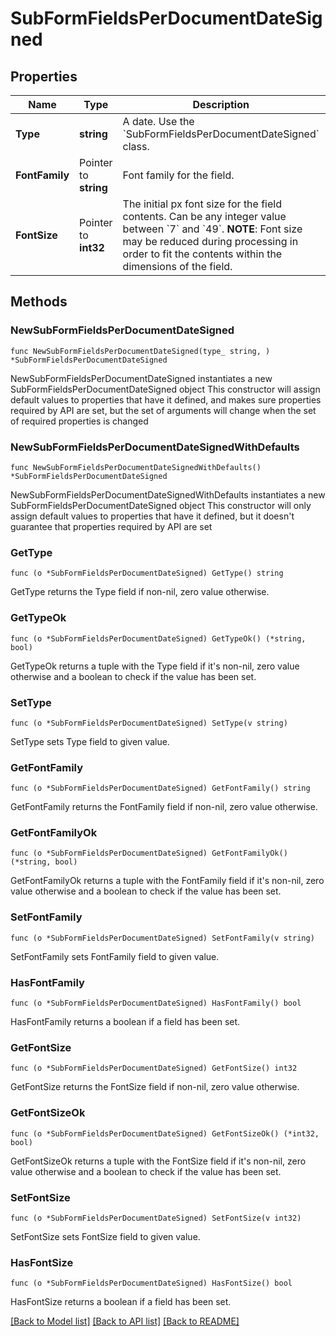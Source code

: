 # SubFormFieldsPerDocumentDateSigned

## Properties

Name | Type | Description | Notes
------------ | ------------- | ------------- | -------------
**Type** | **string** | A date. Use the &#x60;SubFormFieldsPerDocumentDateSigned&#x60; class. | [default to "date_signed"]
**FontFamily** | Pointer to **string** | Font family for the field. | [optional] 
**FontSize** | Pointer to **int32** | The initial px font size for the field contents. Can be any integer value between &#x60;7&#x60; and &#x60;49&#x60;.  **NOTE**: Font size may be reduced during processing in order to fit the contents within the dimensions of the field. | [optional] [default to 12]

## Methods

### NewSubFormFieldsPerDocumentDateSigned

`func NewSubFormFieldsPerDocumentDateSigned(type_ string, ) *SubFormFieldsPerDocumentDateSigned`

NewSubFormFieldsPerDocumentDateSigned instantiates a new SubFormFieldsPerDocumentDateSigned object
This constructor will assign default values to properties that have it defined,
and makes sure properties required by API are set, but the set of arguments
will change when the set of required properties is changed

### NewSubFormFieldsPerDocumentDateSignedWithDefaults

`func NewSubFormFieldsPerDocumentDateSignedWithDefaults() *SubFormFieldsPerDocumentDateSigned`

NewSubFormFieldsPerDocumentDateSignedWithDefaults instantiates a new SubFormFieldsPerDocumentDateSigned object
This constructor will only assign default values to properties that have it defined,
but it doesn't guarantee that properties required by API are set

### GetType

`func (o *SubFormFieldsPerDocumentDateSigned) GetType() string`

GetType returns the Type field if non-nil, zero value otherwise.

### GetTypeOk

`func (o *SubFormFieldsPerDocumentDateSigned) GetTypeOk() (*string, bool)`

GetTypeOk returns a tuple with the Type field if it's non-nil, zero value otherwise
and a boolean to check if the value has been set.

### SetType

`func (o *SubFormFieldsPerDocumentDateSigned) SetType(v string)`

SetType sets Type field to given value.


### GetFontFamily

`func (o *SubFormFieldsPerDocumentDateSigned) GetFontFamily() string`

GetFontFamily returns the FontFamily field if non-nil, zero value otherwise.

### GetFontFamilyOk

`func (o *SubFormFieldsPerDocumentDateSigned) GetFontFamilyOk() (*string, bool)`

GetFontFamilyOk returns a tuple with the FontFamily field if it's non-nil, zero value otherwise
and a boolean to check if the value has been set.

### SetFontFamily

`func (o *SubFormFieldsPerDocumentDateSigned) SetFontFamily(v string)`

SetFontFamily sets FontFamily field to given value.

### HasFontFamily

`func (o *SubFormFieldsPerDocumentDateSigned) HasFontFamily() bool`

HasFontFamily returns a boolean if a field has been set.

### GetFontSize

`func (o *SubFormFieldsPerDocumentDateSigned) GetFontSize() int32`

GetFontSize returns the FontSize field if non-nil, zero value otherwise.

### GetFontSizeOk

`func (o *SubFormFieldsPerDocumentDateSigned) GetFontSizeOk() (*int32, bool)`

GetFontSizeOk returns a tuple with the FontSize field if it's non-nil, zero value otherwise
and a boolean to check if the value has been set.

### SetFontSize

`func (o *SubFormFieldsPerDocumentDateSigned) SetFontSize(v int32)`

SetFontSize sets FontSize field to given value.

### HasFontSize

`func (o *SubFormFieldsPerDocumentDateSigned) HasFontSize() bool`

HasFontSize returns a boolean if a field has been set.


[[Back to Model list]](../README.md#documentation-for-models) [[Back to API list]](../README.md#documentation-for-api-endpoints) [[Back to README]](../README.md)



